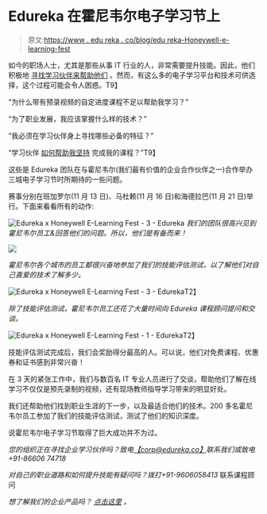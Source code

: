 # Edureka 在霍尼韦尔电子学习节上

> 原文:[https://www . edu reka . co/blog/edu reka-Honeywell-e-learning-fest](https://www.edureka.co/blog/edureka-honeywell-e-learning-fest)

如今的职场人士，尤其是那些从事 IT 行业的人，非常需要提升技能。因此，他们积极地 [寻找学习伙伴来帮助他们](https://www.edureka.co/blog/7-characteristics-of-an-effective-online-it-training/) 。然而，有这么多的电子学习平台和技术可供选择，这个过程可能会令人困惑。T9】

“为什么带有预录视频的自定进度课程不足以帮助我学习？”

“为了职业发展，我应该掌握什么样的技术？”

“我必须在学习伙伴身上寻找哪些必备的特征？”

“学习伙伴 [如何帮助我坚持](https://www.edureka.co/blog/how-to-evaluate-roi-on-different-models-of-it-training/) 完成我的课程？”T9】

这些是 Edureka 团队在与霍尼韦尔(我们最有价值的企业合作伙伴之一)合作举办三城电子学习节时所期待的一些问题。

赛事分别在班加罗尔(11 月 13 日)、马杜赖(11 月 16 日)和海德拉巴(11 月 21 日)举行。下面来看看所有的动作:

![Edureka x Honeywell E-Learning Fest - 3 - Edureka](../Images/53b40b3daf0eaf13e764e4a1647c87dc.png) *我们的团队很高兴见到霍尼韦尔员工&回答他们的问题。所以，他们是有备而来！* 

![](../Images/327dcca50df3d6f6bf231793bcf247ff.png) 

*霍尼韦尔各个城市的员工都很兴奋地参加了我们的技能评估测试，以了解他们对自己喜爱的技术了解多少。*

![Edureka x Honeywell E-Learning Fest - 3 - Edureka](../Images/ee20698ab4ff0e0cc805e9c4797ce940.png)T2】

*除了技能评估测试，霍尼韦尔员工还花了大量时间向 Edureka 课程顾问提问和交谈。*

![Edureka x Honeywell E-Learning Fest - 1 - Edureka](../Images/5300904901f362e7cfa462afe3daa705.png)T2】

技能评估测试完成后，我们会奖励得分最高的人。可以说，他们对免费课程、优惠券和证书感到非常兴奋！

在 3 天的紧张工作中，我们与数百名 IT 专业人员进行了交谈，帮助他们了解在线学习不仅仅是预先录制的视频，还有现场教师指导学习带来的明显好处。

我们还帮助他们找到职业生涯的下一步，以及最适合他们的技术。200 多名霍尼韦尔员工参加了我们的技能评估测试，测试了他们的知识深度。

说霍尼韦尔电子学习节取得了巨大成功并不为过。

*您的组织正在寻找企业学习伙伴吗？致电*[*【corp@edureka.co】*](mailto:corp@edureka.co)*联系我们或致电+91-86606 74718*

*对自己的职业道路和如何提升技能有疑问吗？拨打+91-9606058413* 联系课程顾问

*想了解我们的企业产品吗？* [*点击这里*](https://www.edureka.co/corporate-training) *。*
